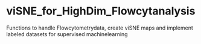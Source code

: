 # viSNE_for_HighDim_Flowcytanalysis
 Functions to handle Flowcytometrydata, create viSNE maps and implement labeled datasets for supervised machinelearning
